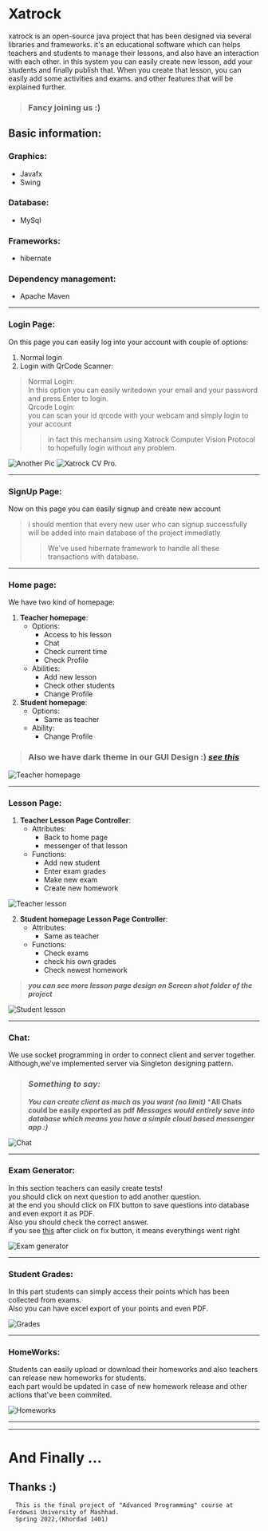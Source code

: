 # Xatrock
xatrock is an open-source java project that has been designed via several libraries and frameworks.
it's an educational software which can helps teachers and students to manage their lessons, and also have an interaction with each other.
in this system you can easily create new lesson, add your students and finally publish that.
When you create that lesson, you can easily add some activities and exams.
and other features that will be explained further.
> ###         Fancy joining us :)

## Basic information:
### Graphics:
- Javafx
- Swing
### Database:
- MySql
### Frameworks:
- hibernate
### Dependency management:
- Apache Maven

________________________________________________________________________________________________________________________________________________________


### Login Page:
On this page you can easily log into your account with couple of options:
1. Normal login
2. Login with QrCode Scanner:
> Normal Login:  
>   In this option you can easily writedown your email and your password and press Enter to login.   
>   Qrcode Login:  
>   you can scan your id qrcode with your webcam and simply login to your account
>> in fact this mechansim using Xatrock Computer Vision Protocol to hopefully login without any problem. 
   
  
  
  
  ![Another Pic](https://github.com/salehmhosseini/Xatrock/blob/master/screenshots/homepage.png) 
   ![Xatrock CV Pro.](https://github.com/salehmhosseini/Xatrock/blob/master/screenshots/Computer%20Vision.png)

      
________________________________________________________________________________________________________________________________________________________
  
  ### SignUp Page:
  Now on this page you can easily signup and create new account 
  > i should mention that every new user who can signup successfully will be added into main database of the project immediatly
  >> We've used hibernate framework to handle all these transactions with database.  
    
    
  
  
  
  
    
    
  ________________________________________________________________________________________________________________________________________________________
      
### Home page:  
  We have two kind of homepage:  
  1. **Teacher homepage**:
        - Options:  
          - Access to his lesson
          - Chat
          - Check current time
          - Check Profile
        - Abilities:  
          - Add new lesson
          - Check other students
          - Change Profile
 2. **Student homepage**:
      - Options:
        - Same as teacher
      - Ability:
        - Change Profile  
          
   >  ### Also we have dark theme in our GUI Design :) [***see this***](https://github.com/salehmhosseini/Xatrock/blob/master/screenshots/StudentHomepageDarkThem.png) 
   
   
  ![Teacher homepage](https://github.com/salehmhosseini/Xatrock/blob/master/screenshots/TeacherHomePage.png) 
   
  ________________________________________________________________________________________________________________________________________________________
    
    
  ### Lesson Page:
  1. **Teacher Lesson Page Controller**:
       - Attributes:  
         - Back to home page
         - messenger of that lesson
       - Functions:  
         - Add new student
         - Enter exam grades
         - Make new exam
         - Create new homework
     
  ![Teacher lesson](https://github.com/salehmhosseini/Xatrock/blob/master/screenshots/TeacherAPPage.png) 
    
    
      
   2.   **Student homepage Lesson Page Controller**:
        - Attributes:
          - Same as teacher
        - Functions:
          - Check exams
          - check his own grades
          - Check newest homework
          
     
  > ***you can see more lesson page design on Screen shot folder of the project*** 
  >   
    
    
  ![Student lesson](https://github.com/salehmhosseini/Xatrock/blob/master/screenshots/StudentApPage.png) 
  
  
 ________________________________________________________________________________________________________________________________________________________ 
  
  ### Chat:
   We use socket programming in order to connect client and server together.
   Although,we've implemented server via Singleton designing pattern.
   > ### ***Something to say:***
   >   ***You can create client as much as you want (no limit)***
   >   ***All Chats could be easily exported as pdf**
   >   ***Messages would entirely save into database which means you have a simple cloud based messenger app :)***
  
   >  
   >  
   
   
  ![Chat](https://github.com/salehmhosseini/Xatrock/blob/master/screenshots/Chat.png) 
  
  
  
  
  ________________________________________________________________________________________________________________________________________________________
  ### Exam Generator:
  In this section teachers can easily create  tests!  
      you should click on next question to add another question.  
      at the end you should click on FIX button to save questions into database and even export it as PDF.  
      Also you should check the correct answer.   
        if you see [this](https://github.com/salehmhosseini/Xatrock/blob/master/screenshots/SuccessfullyMakeExam.png) after click on fix button, it means everythings went right
      
  ![Exam generator](https://github.com/salehmhosseini/Xatrock/blob/master/screenshots/makeExamPage.png)
    
    
  ________________________________________________________________________________________________________________________________________________________
 ### Student Grades:
  In this part students can simply access their points which has been collected from exams.  
  Also you can have excel export of your points and even PDF.     
      
  ![Grades](https://github.com/salehmhosseini/Xatrock/blob/master/screenshots/StudentGradeage.png)
    
    
  ________________________________________________________________________________________________________________________________________________________
### HomeWorks:
  Students can easily upload or download their homeworks and also teachers can release new homeworks for students.  
    each part would be updated in case of new homework release and other actions that've been commited.
    
    
  ![Homeworks](https://github.com/salehmhosseini/Xatrock/blob/master/screenshots/StudentHomeWorkPage.png)
  
  
  
  ________________________________________________________________________________________________________________________________________________________
  ________________________________________________________________________________________________________________________________________________________
  
 # And Finally ...  
 ## Thanks :)
  
      This is the final project of "Advanced Programming" course at Ferdowsi University of Mashhad.  
      Spring 2022,(Khordad 1401)
    
 
